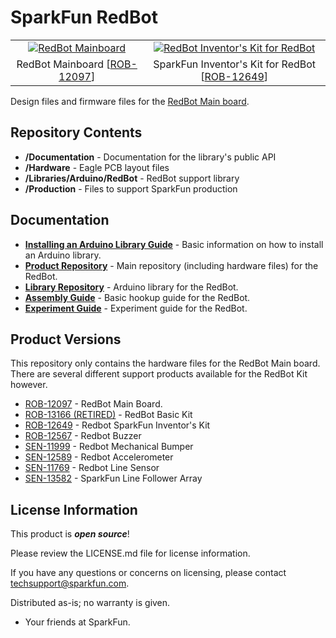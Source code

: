 SparkFun RedBot
===============

<table class="table table-hover table-striped table-bordered">
  <tr align="center">
   <td><a href="https://www.sparkfun.com/products/12097"><img src="https://cdn.sparkfun.com/assets/parts/8/7/3/4/12097-01.jpg" title="RedBot Mainboard"></a></td>
   <td><a href="https://www.sparkfun.com/products/12649"><img src="https://cdn.sparkfun.com//assets/parts/9/3/4/3/SIK_Shadow_Chasis.jpg" title="RedBot Inventor's Kit for RedBot"></a></td>
  </tr>
  <tr align="center">
    <td>RedBot Mainboard [<a href="https://www.sparkfun.com/products/12097">ROB-12097</a>]</td>
    <td>SparkFun Inventor's Kit for RedBot [<a href="https://www.sparkfun.com/products/12649">ROB-12649</a>]</td>
  </tr>
</table>

Design files and firmware files for the [RedBot Main board](https://www.sparkfun.com/products/11622).

Repository Contents
-------------------

* **/Documentation** - Documentation for the library's public API
* **/Hardware** - Eagle PCB layout files
* **/Libraries/Arduino/RedBot** - RedBot support library
* **/Production** - Files to support SparkFun production

Documentation
--------------

* **[Installing an Arduino Library Guide](https://learn.sparkfun.com/tutorials/installing-an-arduino-library)** - Basic information on how to install an Arduino library.
* **[Product Repository](https://github.com/sparkfun/RedBot)** - Main repository (including hardware files) for the RedBot.
* **[Library Repository](https://github.com/sparkfun/SparkFun_Redbot_Arduino_Library)** - Arduino library for the RedBot.
* **[Assembly Guide](https://learn.sparkfun.com/tutorials/assembly-guide-for-redbot-with-shadow-chassis)** - Basic hookup guide for the RedBot.
* **[Experiment Guide](https://learn.sparkfun.com/tutorials/experiment-guide-for-redbot-with-shadow-chassis)** - Experiment guide for the RedBot.


Product Versions
----------------
This repository only contains the hardware files for the RedBot Main board. There are several different support products available for the RedBot Kit however.

* [ROB-12097](https://www.sparkfun.com/products/12097) - RedBot Main Board.
* [ROB-13166 (RETIRED)](https://www.sparkfun.com/products/13166) - RedBot Basic Kit
* [ROB-12649](https://www.sparkfun.com/products/12649) - Redbot SparkFun Inventor's Kit
* [ROB-12567](https://www.sparkfun.com/products/12567) - Redbot Buzzer
* [SEN-11999](https://www.sparkfun.com/products/11999) - Redbot Mechanical Bumper
* [SEN-12589](https://www.sparkfun.com/products/12589) - Redbot Accelerometer
* [SEN-11769](https://www.sparkfun.com/products/11769) - Redbot Line Sensor
* [SEN-13582](https://www.sparkfun.com/products/13582) - SparkFun Line Follower Array

License Information
-------------------

This product is _**open source**_! 

Please review the LICENSE.md file for license information. 

If you have any questions or concerns on licensing, please contact techsupport@sparkfun.com.

Distributed as-is; no warranty is given.

- Your friends at SparkFun.
